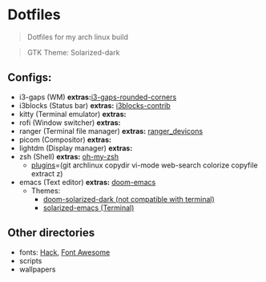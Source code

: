 # Dotfiles

> Dotfiles for my arch linux build

> GTK Theme: Solarized-dark

## Configs:
- i3-gaps (WM) **extras:**[i3-gaps-rounded-corners](https://aur.archlinux.org/packages/i3-gaps-rounded-git/)
- i3blocks (Status bar) **extras:** [i3blocks-contrib](https://github.com/vivien/i3blocks-contrib)
- kitty (Terminal emulator) **extras:**
- rofi (Window switcher) **extras:**
- ranger (Terminal file manager) **extras:** [ranger_devicons](https://github.com/alexanderjeurissen/ranger_devicons)
- picom (Compositor) **extras:**
- lightdm (Display manager) **extras:**
- zsh (Shell) **extras:** [oh-my-zsh](https://github.com/ohmyzsh/ohmyzsh)
  - [plugins](https://github.com/ohmyzsh/ohmyzsh/wiki/Plugins)=(git archlinux copydir vi-mode web-search colorize copyfile extract z)
- emacs (Text editor) **extras:** [doom-emacs](https://github.com/hlissner/doom-emacs)
  - Themes: 
    - [doom-solarized-dark (not compatible with terminal)](https://github.com/hlissner/emacs-doom-themes)
    - [solarized-emacs (Terminal)](https://github.com/sellout/emacs-color-theme-solarized)

## Other directories
- fonts: [Hack](https://github.com/source-foundry/Hack), [Font Awesome](https://github.com/FortAwesome/Font-Awesome)
- scripts
- wallpapers
